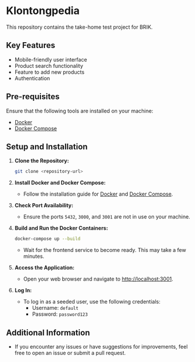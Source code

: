 # Klontongpedia

This repository contains the take-home test project for BRIK.

## Key Features

- Mobile-friendly user interface
- Product search functionality
- Feature to add new products
- Authentication

## Pre-requisites

Ensure that the following tools are installed on your machine:

- [Docker](https://docs.docker.com/get-docker/)
- [Docker Compose](https://docs.docker.com/compose/install/)

## Setup and Installation

1. **Clone the Repository:**

   ```bash
   git clone <repository-url>
   ```

2. **Install Docker and Docker Compose:**
   - Follow the installation guide for [Docker](https://docs.docker.com/get-docker/) and [Docker Compose](https://docs.docker.com/compose/install/).

3. **Check Port Availability:**

   - Ensure the ports `5432`, `3000`, and `3001` are not in use on your machine.

4. **Build and Run the Docker Containers:**

   ```bash
   docker-compose up --build
   ```
   - Wait for the frontend service to become ready. This may take a few minutes.

5. **Access the Application:**
   - Open your web browser and navigate to [http://localhost:3001](http://localhost:3001).

6. **Log In:**
   - To log in as a seeded user, use the following credentials:
     - Username: `default`
     - Password: `password123`

## Additional Information

- If you encounter any issues or have suggestions for improvements, feel free to open an issue or submit a pull request.
